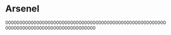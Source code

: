# Arsenel
00000000000000000000000000000000000000000000000000000000000000000000000000000000000000000
